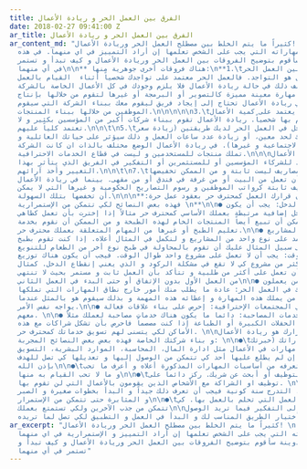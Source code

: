 ```yaml
---
title: الفرق بين العمل الحر و ريادة الأعمال
date: 2018-02-27 09:41:00 Z
ar_title: الفرق بين العمل الحر و ريادة الأعمال
ar_content_md: "كثيراً ما يتم الخلط بين مصطلح العمل الحر وريادة الأعمال! \nو لكل منهما
  خواصه و مهاراته التي يجب على الشخص تعلمها إن أراد التمييز في اي منهما. في هذه \n
  التدوينة سأقوم بتوضيح الفروقات بين العمل الحر وريادة الأعمال و كيف تبدأ و تستمر
  في أي منهما\n\n** هناك فروقات أخرى جوهرية منها:\n**1.\tأكبر الفوارق بين العمل الحر
  و ريادة الأعمال هو التواجد. فالعمل الحر معتمد على تواجدك شخصياً أثناء  القيام بالعمل
  بينما يختلف ذلك في حالة ريادة الأعمال فلا يلزم وجودك في كل الأعمال الخاصة بالشركة.\n\n\n2.\tالعمل
  الحر يحتاج إلى مهارة معينة مميزة كالتصوير أو البرمجة أو غيرها لتقوم من خلالها بإنتاج
  عمل لغيرك. في ريادة الأعمال تحتاج إلى إيجاد فريق ليقوم معك ببناء الشركة التي سيقوم
  الموظفين من خلالها ببناء المنتجات.\n\n\n\n\n3.\tالعمل الحر يعتمد على كمية الأعمال
  التي تقوم بها شخصياً. ريادة الأعمال تقوم ببناء شركات أكبر من المؤسسين بكثير و لا
  تعتمد كلياً عليهم.\n\n\t\n5.\tلتزيد الدخل في العمل الحر لديك طريقتين (زيادة سعر
  الساعة و ذلك لحد معين، أو زيادة عدد ساعات العمل و ذلك سيؤثر على حياتك العائلية و
  الصحية و الاجتماعية و غيرها). في ريادة الأعمال الوضع مختلف بالذات ان كانت الشركة
  تملك منتجات للمستخدمين و ليست في قطاع الخدمات الاحترافية.\n\n\nأما في ريادة الأعمال
  عليك أن تعود للشركاء المؤسسين أو للمستثمرين أو التفكير في الفريق الذي يتأثر بهذا
  التغيير وأخذ آرائهم.\n\n\t\n7.\tفي العمل الحر المصاريف ليست ثابتة و من الممكن تخفيضها
  فمن الممكن أن تعمل من البيت أو من غرفة في فندق أو من مقهى. بينما في ريادة الأعمال
  هناك مصاريف ثابتة كرواتب الموظفين و رسوم التصاريح الحكومية و غيرها التي لا يمكن
  أن تخفضها بتلك السهولة.\n\n\n**:والآن ان كان قرارك العمل كمحترف حر بعقود عمل حرة
  فهذه بعض النصائح لكي تتمكن من الإستمرارية \n**\n\n● تنوع مصادر الدخل: يجب أن يكون
  لك مصادر دخل إضافية مرتبطة بعملك الأساسي كمحترف حر مثالاً إذا إخترت بأن تعمل كطاهي
  محترف فمن الممكن أن تبيع أيضاً المنتجات الخام لهذه الطبخة و من الممكن أن نقوم بخدمة
  تعليم الطبخ أو غيرها من المهام المتعلقة بعملك محترف حر.\n\n● تنوع نوع المشاريع:
  يجب أن لا تعتمد على نوع واحد من المشاريع و لنكمل في المثال أعلاه. إذا كنت تقوم بطبخ
  الحلويات على سبيل المثال عليك أن تقوم بالمحاولة في طبخ نوع أخر من الطعام للتنويع.\n\n●
  تنوع توزيع الوقت: يجب أن لا تعمل على مشروع واحد طوال الوقت. فيجب أن يكون هناك توزيع
  لوقتك في أكثر من مشروع كي لا تقع في مشكلة الركود و الذي يعني إنقطاع الدخل. كمثال
  الطبخ فيجب أن تعمل على أكثر من طلبية و تتأكد بأن العمل ثابت و مستمر بحيث لا تنتهي
  من العمل الأول بدون الإتفاق أو حتى البدء في العمل الثاني\n\n● التعاون مع من يعملون
  كمحترفين مثلك في العمل الحر: عادة ما يطلب منك أمور خارج نطاق المهارات التي تملكها
  و هذه فرصة لتجد من يملك هذه المهارة و إعطائه هذه المهمة و بذلك سيقوم هو بالمثل عندما
  يواجه نفس الأمر.\n\n● التواجد في المجتمعات الإحترافية: إحرص على بناء علاقات فعالة
  معهم. \n\n● من خلال الخدمات المصاحبة: دائما ما يكون هناك خدمات مصاحبة لعملك مثلاً
  الخدمة في الحفلات الكبيرة أو الطباعة إذا كنت مصصماً فاحرص بأن تشكل شراكات مع هذه
  الأماكن لكي يتسنى لهم تسويق خدماتك كمحترف حر. \n\nاخيرا ذا كان قرارك هو ريادة الأعمال
  و بناء شركتك الخاصة فهذه بعض بعض النصائح المجربة: \n\n●\tقم بقياس مهاراتك (خبرتك،
  تدريبك، مهارات في الأعمال مثل ادارة المال، المحاسبة، الموارد البشرية، التسويق)\n\n●\tضع
  خطة تجارية. و إن لم يطلع عليها أحد كي تتمكن من الوصول إليها و تعديلها كي تصل للهدف
  بإذن الله\n\n●\tتعلم ما لا تعرفه من أساسيات المهارات المذكورة أعلاه و أعرف ما تحب
  و ما لا تحب القيام به منها\n\n●\tإبدأ في التوظيف أو أبحث عن شريك. ركز دائماً على
  توظيف او الشراكة مع الأشخاص الذين يقومون بالأعمال التي لن تقوم بها. \n\n●\tالتدرج
  في التنفيذ. التدرج سنة كونية فيجب أن تعرف ذلك جيداً و البدأ بخطوات صغيرة و الصبر
  و المثابرة حتى تتمكن من الإستمرار\n\n●\tإبني بيئة العمل التي تحلم بالعمل بها. كي
  تتمكن من جذب الآخرين ولكي تستمتع بعملك\n\nليس عليك الآن إلى التفكير فيما تريد الوصول
  إليه وأختيار الطريق المناسب لك و البدأ في العمل و التطبيق لكي تصل لما تريده.\n"
ar_excerpt: "كثيراً ما يتم الخلط بين مصطلح العمل الحر وريادة الأعمال! \nو لكل منهما
  خواصه و مهاراته التي يجب على الشخص تعلمها إن أراد التمييز و الإستمرارية في اي منهما.
  في هذه التدوينة سأقوم بتوضيح الفروقات بين العمل الحر وريادة الأعمال و كيف تبدأ و
  تستمر في أي منهما"
---
```


